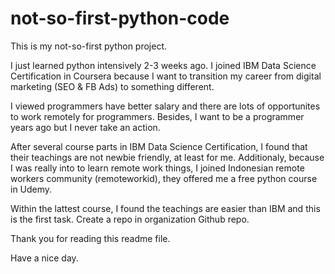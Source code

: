 # not-so-first-python-code

This is my not-so-first python project.

I just learned python intensively 2-3 weeks ago. I joined IBM Data Science Certification in Coursera because I want to transition my career from digital marketing (SEO & FB Ads) to something different.

I viewed programmers have better salary and there are lots of opportunites to work remotely for programmers. Besides, I want to be a programmer years ago but I never take an action.

After several course parts in IBM Data Science Certification, I found that their teachings are not newbie friendly, at least for me. Additionaly, because I was really into to learn remote work things, I joined Indonesian remote workers community (remoteworkid), they offered me a free python course in Udemy.

Within the lattest course, I found the teachings are easier than IBM and this is the first task. Create a repo in organization Github repo.

Thank you for reading this readme file.

Have a nice day.

